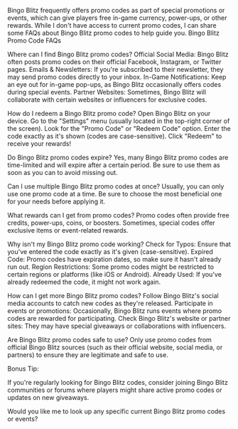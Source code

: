 Bingo Blitz frequently offers promo codes as part of special promotions
or events, which can give players free in-game currency, power-ups, or
other rewards. While I don\'t have access to current promo codes, I can
share some FAQs about Bingo Blitz promo codes to help guide you. Bingo
Blitz Promo Code FAQs

Where can I find Bingo Blitz promo codes? Official Social Media: Bingo
Blitz often posts promo codes on their official Facebook, Instagram, or
Twitter pages. Emails & Newsletters: If you're subscribed to their
newsletter, they may send promo codes directly to your inbox. In-Game
Notifications: Keep an eye out for in-game pop-ups, as Bingo Blitz
occasionally offers codes during special events. Partner Websites:
Sometimes, Bingo Blitz will collaborate with certain websites or
influencers for exclusive codes.

How do I redeem a Bingo Blitz promo code? Open Bingo Blitz on your
device. Go to the "Settings" menu (usually located in the top-right
corner of the screen). Look for the "Promo Code" or "Redeem Code"
option. Enter the code exactly as it's shown (codes are case-sensitive).
Click "Redeem" to receive your rewards!

Do Bingo Blitz promo codes expire? Yes, many Bingo Blitz promo codes are
time-limited and will expire after a certain period. Be sure to use them
as soon as you can to avoid missing out.

Can I use multiple Bingo Blitz promo codes at once? Usually, you can
only use one promo code at a time. Be sure to choose the most beneficial
one for your needs before applying it.

What rewards can I get from promo codes? Promo codes often provide free
credits, power-ups, coins, or boosters. Sometimes, special codes offer
exclusive items or event-related rewards.

Why isn't my Bingo Blitz promo code working? Check for Typos: Ensure
that you've entered the code exactly as it's given (case-sensitive).
Expired Code: Promo codes have expiration dates, so make sure it hasn't
already run out. Region Restrictions: Some promo codes might be
restricted to certain regions or platforms (like iOS or Android).
Already Used: If you've already redeemed the code, it might not work
again.

How can I get more Bingo Blitz promo codes? Follow Bingo Blitz's social
media accounts to catch new codes as they're released. Participate in
events or promotions: Occasionally, Bingo Blitz runs events where promo
codes are rewarded for participating. Check Bingo Blitz's website or
partner sites: They may have special giveaways or collaborations with
influencers.

Are Bingo Blitz promo codes safe to use? Only use promo codes from
official Bingo Blitz sources (such as their official website, social
media, or partners) to ensure they are legitimate and safe to use.

Bonus Tip:

If you\'re regularly looking for Bingo Blitz codes, consider joining
Bingo Blitz communities or forums where players might share active promo
codes or updates on new giveaways.

Would you like me to look up any specific current Bingo Blitz promo
codes or events?
